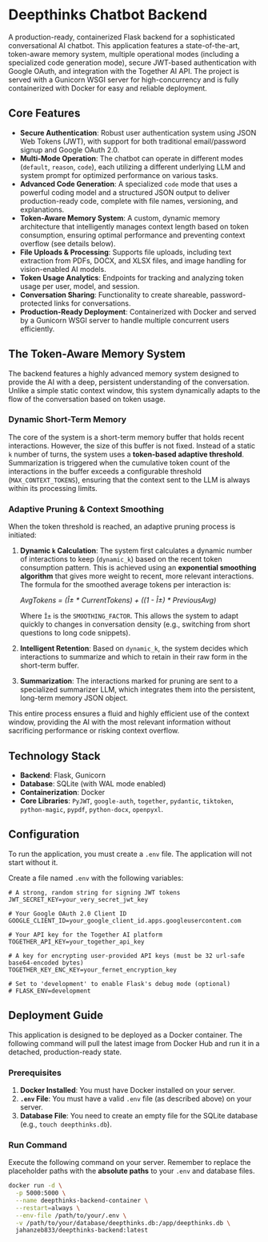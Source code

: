 # Deepthinks Chatbot Backend

A production-ready, containerized Flask backend for a sophisticated conversational AI chatbot. This application features a state-of-the-art, token-aware memory system, multiple operational modes (including a specialized code generation mode), secure JWT-based authentication with Google OAuth, and integration with the Together AI API. The project is served with a Gunicorn WSGI server for high-concurrency and is fully containerized with Docker for easy and reliable deployment.

## Core Features

- **Secure Authentication**: Robust user authentication system using JSON Web Tokens (JWT), with support for both traditional email/password signup and Google OAuth 2.0.
- **Multi-Mode Operation**: The chatbot can operate in different modes (`default`, `reason`, `code`), each utilizing a different underlying LLM and system prompt for optimized performance on various tasks.
- **Advanced Code Generation**: A specialized `code` mode that uses a powerful coding model and a structured JSON output to deliver production-ready code, complete with file names, versioning, and explanations.
- **Token-Aware Memory System**: A custom, dynamic memory architecture that intelligently manages context length based on token consumption, ensuring optimal performance and preventing context overflow (see details below).
- **File Uploads & Processing**: Supports file uploads, including text extraction from PDFs, DOCX, and XLSX files, and image handling for vision-enabled AI models.
- **Token Usage Analytics**: Endpoints for tracking and analyzing token usage per user, model, and session.
- **Conversation Sharing**: Functionality to create shareable, password-protected links for conversations.
- **Production-Ready Deployment**: Containerized with Docker and served by a Gunicorn WSGI server to handle multiple concurrent users efficiently.

## The Token-Aware Memory System

The backend features a highly advanced memory system designed to provide the AI with a deep, persistent understanding of the conversation. Unlike a simple static context window, this system dynamically adapts to the flow of the conversation based on token usage.

### Dynamic Short-Term Memory

The core of the system is a short-term memory buffer that holds recent interactions. However, the size of this buffer is not fixed. Instead of a static `k` number of turns, the system uses a **token-based adaptive threshold**. Summarization is triggered when the cumulative token count of the interactions in the buffer exceeds a configurable threshold (`MAX_CONTEXT_TOKENS`), ensuring that the context sent to the LLM is always within its processing limits.

### Adaptive Pruning & Context Smoothing

When the token threshold is reached, an adaptive pruning process is initiated:

1.  **Dynamic `k` Calculation**: The system first calculates a dynamic number of interactions to keep (`dynamic_k`) based on the recent token consumption pattern. This is achieved using an **exponential smoothing algorithm** that gives more weight to recent, more relevant interactions. The formula for the smoothed average tokens per interaction is:

    *AvgTokens = (Î± * CurrentTokens) + ((1 - Î±) * PreviousAvg)*

    Where `Î±` is the `SMOOTHING_FACTOR`. This allows the system to adapt quickly to changes in conversation density (e.g., switching from short questions to long code snippets).

2.  **Intelligent Retention**: Based on `dynamic_k`, the system decides which interactions to summarize and which to retain in their raw form in the short-term buffer.

3.  **Summarization**: The interactions marked for pruning are sent to a specialized summarizer LLM, which integrates them into the persistent, long-term memory JSON object.

This entire process ensures a fluid and highly efficient use of the context window, providing the AI with the most relevant information without sacrificing performance or risking context overflow.

## Technology Stack

- **Backend**: Flask, Gunicorn
- **Database**: SQLite (with WAL mode enabled)
- **Containerization**: Docker
- **Core Libraries**: `PyJWT`, `google-auth`, `together`, `pydantic`, `tiktoken`, `python-magic`, `pypdf`, `python-docx`, `openpyxl`.

## Configuration

To run the application, you must create a `.env` file. The application will not start without it.

Create a file named `.env` with the following variables:

```
# A strong, random string for signing JWT tokens
JWT_SECRET_KEY=your_very_secret_jwt_key

# Your Google OAuth 2.0 Client ID
GOOGLE_CLIENT_ID=your_google_client_id.apps.googleusercontent.com

# Your API key for the Together AI platform
TOGETHER_API_KEY=your_together_api_key

# A key for encrypting user-provided API keys (must be 32 url-safe base64-encoded bytes)
TOGETHER_KEY_ENC_KEY=your_fernet_encryption_key

# Set to 'development' to enable Flask's debug mode (optional)
# FLASK_ENV=development
```

## Deployment Guide

This application is designed to be deployed as a Docker container. The following command will pull the latest image from Docker Hub and run it in a detached, production-ready state.

### Prerequisites

1.  **Docker Installed**: You must have Docker installed on your server.
2.  **`.env` File**: You must have a valid `.env` file (as described above) on your server.
3.  **Database File**: You need to create an empty file for the SQLite database (e.g., `touch deepthinks.db`).

### Run Command

Execute the following command on your server. Remember to replace the placeholder paths with the **absolute paths** to your `.env` and database files.

```bash
docker run -d \
  -p 5000:5000 \
  --name deepthinks-backend-container \
  --restart=always \
  --env-file /path/to/your/.env \
  -v /path/to/your/database/deepthinks.db:/app/deepthinks.db \
  jahanzeb833/deepthinks-backend:latest
```